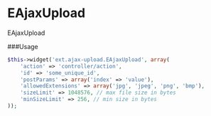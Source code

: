 EAjaxUpload
===========

EAjaxUpload

###Usage

```php
$this->widget('ext.ajax-upload.EAjaxUpload', array(
	'action' => 'controller/action',
	'id' => 'some_unique_id',
	'postParams' => array('index' => 'value'),
	'allowedExtensions' => array('jpg', 'jpeg', 'png', 'bmp'),
	'sizeLimit' => 1048576, // max file size in bytes
	'minSizeLimit' => 256, // min size in bytes
));
```
